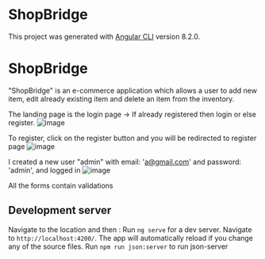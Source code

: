 # ShopBridge

This project was generated with [Angular CLI](https://github.com/angular/angular-cli) version 8.2.0.

# ShopBridge
"ShopBridge" is an e-commerce application which allows a user to add new item, edit already existing item and delete an item from the inventory.

The landing page is the login page -> If already registered then login or else register.
![image](https://user-images.githubusercontent.com/15894553/124393446-2d116380-dd18-11eb-9893-841319d9a727.png)

To register, click on the register button and you will be redirected to register page
![image](https://user-images.githubusercontent.com/15894553/124393495-71046880-dd18-11eb-90ed-0f52c205e8bd.png)

I created a new user "admin" with email: 'a@gmail.com' and password: 'admin', and logged in
![image](https://user-images.githubusercontent.com/15894553/124393478-58944e00-dd18-11eb-80e5-94a1c805eb4a.png)

All the forms contain validations

## Development server
Navigate to the location and then :
Run `ng serve` for a dev server. Navigate to `http://localhost:4200/`. The app will automatically reload if you change any of the source files.
Run `npm run json:server` to run json-server




